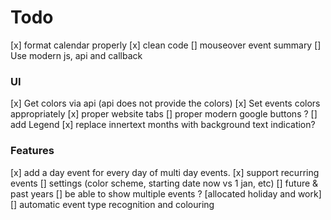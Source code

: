 # Todo
[x] format calendar properly
[x] clean code
[] mouseover event summary
[] Use modern js, api and callback 

### UI
[x] Get colors via api (api does not provide the colors)
[x] Set events colors appropriately
[x] proper website tabs
[] proper modern google buttons ?
[] add Legend
[x] replace innertext months with background text indication?

### Features
[x] add a day event for every day of multi day events.
[x] support recurring events
[] settings (color scheme, starting date now vs 1 jan, etc)
[] future & past years
[] be able to show multiple events ? [allocated holiday and work]
[] automatic event type recognition and colouring

